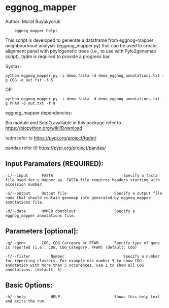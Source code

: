 # eggnog_mapper

Author: Murat Buyukyoruk

        eggnog_mapper help:

This script is developed to generate a dataframe from eggnog-mapper neighbourhood analysis (eggnog_mapper.py) that can be used to create alignment panel with phylogenetic trees (i.e., to use with Pylo2genemap script). tqdm is required to provide a progress bar.

Syntax:

    python eggnog_mapper.py -i demo.fasta -d demo_eggnog_annotations.txt -g COG -o out.txt -f 5

OR

    python eggnog_mapper.py -i demo.fasta -d demo_eggnog_annotations.txt -g PFAM -o out.txt -f 0

eggnog_mapper dependencies:

Bio module and SeqIO available in this package          refer to https://biopython.org/wiki/Download

tqdm                                                    refer to https://pypi.org/project/tqdm/

pandas                                                  refer t0 https://pypi.org/project/pandas/

Input Paramaters (REQUIRED):
----------------------------
	-i/--input		FASTA                               Specify a fasta file used for e_mapper.py. FASTA file requires headers starting with accession number.

	-o/--output		Output file	                    Specify a output file name that should contain genemap info generated by eggnog_mapper annotations file.

	-d/--data		HMMER domtblout		            Specify a eggnog_mapper annotations file.

Parameters [optional]:
----------------------

	-g/--gene	    COG, COG_Category or PFAM		Specify type of gene is reported (i.e., COG, COG_Category, PFAM) (default: COG)

	-f/--filter 	    Number   		                Specify a number for reporting clusters. For example use number 5 to show COG annotation with more than 5 occurences. use 1 to show all COG annotations. (default: 5)

Basic Options:
--------------
	-h/--help		    HELP                        Shows this help text and exits the run.
